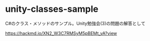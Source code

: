 # unity-classes-sample
C#のクラス・メソッドのサンプル。Unity勉強会(3)の問題の解答として

https://hackmd.io/XN2_W3C7RMSyM5pBEMt_vA?view
